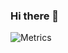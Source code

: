 ### Hi there 👋


![Metrics](https://metrics.lecoq.io/SuikaEd?template=classic&base.community=0&base.repositories=0&base.metadata=0&isocalendar=1&music=1&languages=1&16personalities=1&base=header%2C%20activity%2C%20community%2C%20repositories%2C%20metadata&base.indepth=false&base.hireable=false&base.skip=false&isocalendar=false&isocalendar.duration=half-year&languages=false&languages.limit=8&languages.threshold=0%25&languages.other=false&languages.colors=github&languages.sections=most-used&languages.indepth=false&languages.analysis.timeout=15&languages.analysis.timeout.repositories=7.5&languages.categories=markup%2C%20programming&languages.recent.categories=markup%2C%20programming&languages.recent.load=300&languages.recent.days=14&music=false&music.provider=spotify&music.user=SuikaSama.user.login&music.mode=playlist&music.playlist=https%3A%2F%2Fopen.spotify.com%2Fplaylist%2F37i9dQZF1EpzVQG5UsIfsB%3Fsi%3D81ac67c7afac4580&music.limit=4&music.played.at=false&music.time.range=short&music.top.type=tracks&16personalities=false&16personalities.url=https%3A%2F%2Fwww.16personalities.com%2Fprofiles%2Fab02bb1658a88&16personalities.sections=personality&16personalities.scores=true&config.timezone=Asia%2FShanghai)

<!--
**SuikaEd/SuikaEd** is a ✨ _special_ ✨ repository because its `README.md` (this file) appears on your GitHub profile.

Here are some ideas to get you started:

- 🔭 I’m currently working on ...
- 🌱 I’m currently learning ...
- 👯 I’m looking to collaborate on ...
- 🤔 I’m looking for help with ...
- 💬 Ask me about ...
- 📫 How to reach me: ...
- 😄 Pronouns: ...
- ⚡ Fun fact: ...
-->
